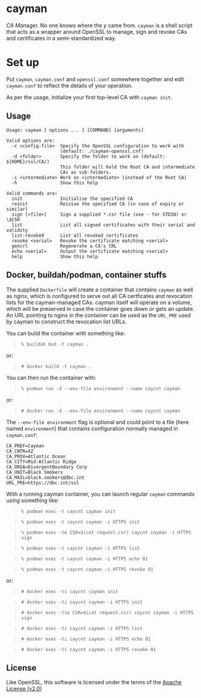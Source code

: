 # cayman

*CA Man*ager. No one knows where the *y* came from. `cayman` is a shell script
that acts as a wrapper around OpenSSL to manage, sign and revoke CAs and
certificates in a semi-standardized way.

# Set up

Put `cayman`, `cayman.conf` and `openssl.conf` somewhere together and edit
`cayman.conf` to reflect the details of your operation.

As per the usage, initialize your first top-level CA with `cayman init`.

## Usage

```
Usage: cayman [ options ... ] [COMMAND] [arguments]

Valid options are:
  -c <config-file>  Specify the OpenSSL configuration to work with
                    (default: ./cayman-openssl.cnf)
  -d <folder>       Specify the folder to work on (default: ${HOME}/ssl/CA/)
                    This folder will hold the Root CA and intermediate
                    CAs as sub-folders.
  -i <intermediate> Work on <intermediate> (instead of the Root CA)
  -h                Show this help

Valid commands are:
  init              Initialise the specified CA
  reinit            Reissue the specified CA (in case of expiry or similar)
  sign [<file>]     Sign a supplied *.csr file (use - for STDIN) or \$CSR
  list              List all signed certificates with their serial and validity
  list-revoked      List all revoked certificates
  revoke <serial>   Revoke the certificate matching <serial>
  gencrl            Regenerate a CA's CRL
  echo <serial>     Output the certificate matching <serial>
  help              Show this help
```

## Docker, buildah/podman, container stuffs

The supplied `Dockerfile` will create a container that contains `cayman` as
well as nginx, which is configured to serve out all CA certficates and
revocation lists for the cayman-managed CAs. cayman itself will operate on a
volume, which will be preserved in case the container goes down or gets an
update. An URL pointing to nginx in the container can be used as the `URL_PRE`
used by cayman to construct the revocation list URLs.

You can build the container with something like:
> `% buildah bud -t cayman .`

or:
> `# docker build -t cayman .`

You can then run the container with:
> `% podman run -d --env-file environment --name caycnt cayman`

or:
> `# docker run -d --env-file environment --name caycnt cayman`

The `--env-file environment` flag is optional and could point to a file (here
named `environment`) that contains configuration normally managed in
`cayman.conf`:
```
CA_PREF=Cayman
CA_CNTR=XZ
CA_PROV=Atlantic Ocean
CA_CITY=Mid-Atlantic Ridge
CA_ORGA=DivergentBoundary Corp
CA_UNIT=Black Smokers
CA_MAIL=black.smokers@dbc.int
URL_PRE=https://dbc.int/ssl
```

With a running cayman container, you can launch regular `cayman` commands using
something like:
> `% podman exec -t caycnt cayman init`

> `% podman exec -t caycnt cayman -i HTTPS init`

> `% podman exec -te CSR=$(cat request.csr) caycnt cayman -i HTTPS sign`

> `% podman exec -t caycnt cayman -i HTTPS list`

> `% podman exec -t caycnt cayman -i HTTPS echo 01`

> `% podman exec -t caycnt cayman -i HTTPS revoke 01`

or:
> `# docker exec -ti caycnt cayman init`

> `# docker exec -ti caycnt cayman -i HTTPS init`

> `# docker exec -tie CSR=$(cat request.csr) caycnt cayman -i HTTPS sign`

> `# docker exec -ti caycnt cayman -i HTTPS list`

> `# docker exec -ti caycnt cayman -i HTTPS echo 01`

> `# docker exec -ti caycnt cayman -i HTTPS revoke 01`

## License

Like OpenSSL, this software is licensed under the terms of the [Apache License (v2.0)](LICENSE)
